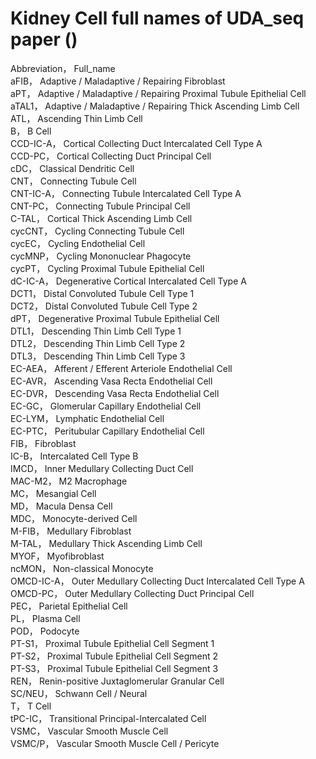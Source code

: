 # Kidney Cell full names of UDA_seq paper ()
Abbreviation，	Full_name  
aFIB，	Adaptive / Maladaptive / Repairing  Fibroblast  
aPT，	Adaptive / Maladaptive / Repairing Proximal Tubule Epithelial Cell  
aTAL1，	Adaptive / Maladaptive / Repairing Thick Ascending Limb Cell  
ATL，	Ascending Thin Limb Cell  
B，	B Cell  
CCD-IC-A，	Cortical Collecting Duct Intercalated Cell Type A  
CCD-PC，	Cortical Collecting Duct Principal Cell  
cDC，	Classical Dendritic Cell  
CNT，	Connecting Tubule Cell  
CNT-IC-A，	Connecting Tubule Intercalated Cell Type A  
CNT-PC，	Connecting Tubule Principal Cell  
C-TAL，	Cortical Thick Ascending Limb Cell  
cycCNT，	Cycling Connecting Tubule Cell  
cycEC，	Cycling Endothelial Cell  
cycMNP，	Cycling Mononuclear Phagocyte  
cycPT，	Cycling Proximal Tubule Epithelial Cell  
dC-IC-A，	Degenerative Cortical Intercalated Cell Type A  
DCT1，	Distal Convoluted Tubule Cell Type 1  
DCT2，	Distal Convoluted Tubule Cell Type 2  
dPT，	Degenerative Proximal Tubule Epithelial Cell  
DTL1，	Descending Thin Limb Cell Type 1  
DTL2，	Descending Thin Limb Cell Type 2  
DTL3，	Descending Thin Limb Cell Type 3  
EC-AEA，	Afferent / Efferent Arteriole Endothelial Cell  
EC-AVR，	Ascending Vasa Recta Endothelial Cell  
EC-DVR，	Descending Vasa Recta Endothelial Cell  
EC-GC，	Glomerular Capillary Endothelial Cell  
EC-LYM，	Lymphatic Endothelial Cell  
EC-PTC，	Peritubular Capillary Endothelial Cell  
FIB，	Fibroblast  
IC-B，	Intercalated Cell Type B  
IMCD，	Inner Medullary Collecting Duct Cell  
MAC-M2，	M2 Macrophage  
MC，	Mesangial Cell  
MD，	Macula Densa Cell  
MDC，	Monocyte-derived Cell  
M-FIB，	Medullary Fibroblast  
M-TAL，	Medullary Thick Ascending Limb Cell  
MYOF，	Myofibroblast  
ncMON，	Non-classical Monocyte  
OMCD-IC-A，	Outer Medullary Collecting Duct Intercalated Cell Type A  
OMCD-PC，	Outer Medullary Collecting Duct Principal Cell  
PEC，	Parietal Epithelial Cell  
PL，	Plasma Cell  
POD，	Podocyte  
PT-S1，	Proximal Tubule Epithelial Cell Segment 1  
PT-S2，	Proximal Tubule Epithelial Cell Segment 2  
PT-S3，	Proximal Tubule Epithelial Cell Segment 3  
REN，	Renin-positive Juxtaglomerular Granular Cell  
SC/NEU，	Schwann Cell / Neural  
T，	T Cell  
tPC-IC，	Transitional Principal-Intercalated Cell  
VSMC，	Vascular Smooth Muscle Cell  
VSMC/P，	Vascular Smooth Muscle Cell / Pericyte 
